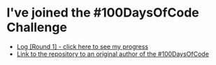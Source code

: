 # I've joined the #100DaysOfCode Challenge

- [Log [Round 1] - click here to see my progress](log.md)
- [Link to the repository to an original author of the #100DaysOfCode](https://github.com/kallaway/100-days-of-code)